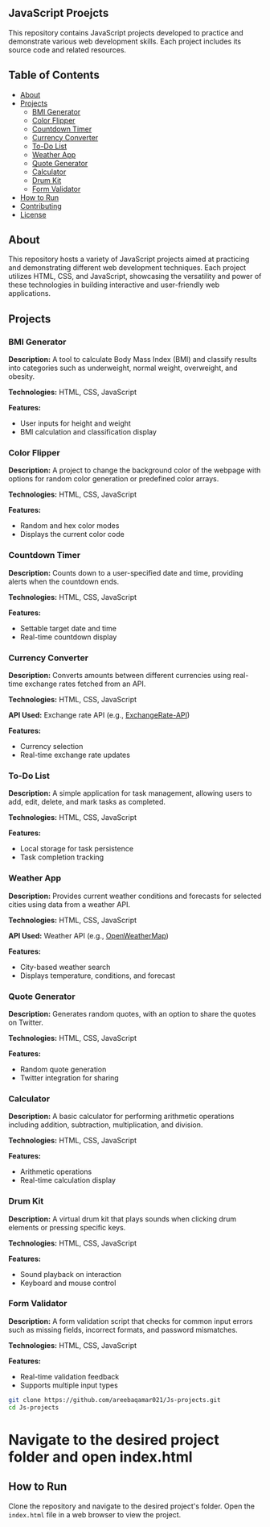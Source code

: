 ## JavaScript Proejcts

This repository contains JavaScript projects developed to practice and demonstrate various web development skills. Each project includes its source code and related resources.

## Table of Contents
- [About](#about)
- [Projects](#projects)
  - [BMI Generator](#bmi-generator)
  - [Color Flipper](#color-flipper)
  - [Countdown Timer](#countdown-timer)
  - [Currency Converter](#currency-converter)
  - [To-Do List](#to-do-list)
  - [Weather App](#weather-app)
  - [Quote Generator](#quote-generator)
  - [Calculator](#calculator)
  - [Drum Kit](#drum-kit)
  - [Form Validator](#form-validator)
- [How to Run](#how-to-run)
- [Contributing](#contributing)
- [License](#license)

## About
This repository hosts a variety of JavaScript projects aimed at practicing and demonstrating different web development techniques. Each project utilizes HTML, CSS, and JavaScript, showcasing the versatility and power of these technologies in building interactive and user-friendly web applications.

## Projects

### BMI Generator
**Description:** A tool to calculate Body Mass Index (BMI) and classify results into categories such as underweight, normal weight, overweight, and obesity.

**Technologies:** HTML, CSS, JavaScript

**Features:**
- User inputs for height and weight
- BMI calculation and classification display

### Color Flipper
**Description:** A project to change the background color of the webpage with options for random color generation or predefined color arrays.

**Technologies:** HTML, CSS, JavaScript

**Features:**
- Random and hex color modes
- Displays the current color code

### Countdown Timer
**Description:** Counts down to a user-specified date and time, providing alerts when the countdown ends.

**Technologies:** HTML, CSS, JavaScript

**Features:**
- Settable target date and time
- Real-time countdown display

### Currency Converter
**Description:** Converts amounts between different currencies using real-time exchange rates fetched from an API.

**Technologies:** HTML, CSS, JavaScript

**API Used:** Exchange rate API (e.g., [ExchangeRate-API](https://www.exchangerate-api.com/))

**Features:**
- Currency selection
- Real-time exchange rate updates

### To-Do List
**Description:** A simple application for task management, allowing users to add, edit, delete, and mark tasks as completed.

**Technologies:** HTML, CSS, JavaScript

**Features:**
- Local storage for task persistence
- Task completion tracking

### Weather App
**Description:** Provides current weather conditions and forecasts for selected cities using data from a weather API.

**Technologies:** HTML, CSS, JavaScript

**API Used:** Weather API (e.g., [OpenWeatherMap](https://openweathermap.org/))

**Features:**
- City-based weather search
- Displays temperature, conditions, and forecast

### Quote Generator
**Description:** Generates random quotes, with an option to share the quotes on Twitter.

**Technologies:** HTML, CSS, JavaScript

**Features:**
- Random quote generation
- Twitter integration for sharing

### Calculator
**Description:** A basic calculator for performing arithmetic operations including addition, subtraction, multiplication, and division.

**Technologies:** HTML, CSS, JavaScript

**Features:**
- Arithmetic operations
- Real-time calculation display

### Drum Kit
**Description:** A virtual drum kit that plays sounds when clicking drum elements or pressing specific keys.

**Technologies:** HTML, CSS, JavaScript

**Features:**
- Sound playback on interaction
- Keyboard and mouse control

### Form Validator
**Description:** A form validation script that checks for common input errors such as missing fields, incorrect formats, and password mismatches.

**Technologies:** HTML, CSS, JavaScript

**Features:**
- Real-time validation feedback
- Supports multiple input types

```bash
git clone https://github.com/areebaqamar021/Js-projects.git
cd Js-projects
```

# Navigate to the desired project folder and open index.html
## How to Run
Clone the repository and navigate to the desired project's folder. Open the `index.html` file in a web browser to view the project.
